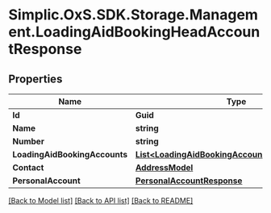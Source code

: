 # Simplic.OxS.SDK.Storage.Management.LoadingAidBookingHeadAccountResponse

## Properties

Name | Type | Description | Notes
------------ | ------------- | ------------- | -------------
**Id** | **Guid** |  | [optional] 
**Name** | **string** |  | [optional] 
**Number** | **string** |  | [optional] 
**LoadingAidBookingAccounts** | [**List&lt;LoadingAidBookingAccountSubsetResponse&gt;**](LoadingAidBookingAccountSubsetResponse.md) |  | [optional] 
**Contact** | [**AddressModel**](AddressModel.md) |  | [optional] 
**PersonalAccount** | [**PersonalAccountResponse**](PersonalAccountResponse.md) |  | [optional] 

[[Back to Model list]](../README.md#documentation-for-models) [[Back to API list]](../README.md#documentation-for-api-endpoints) [[Back to README]](../README.md)

